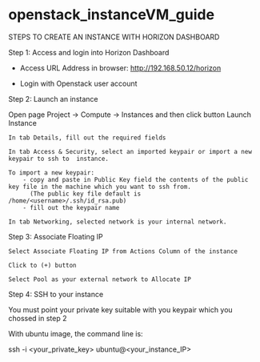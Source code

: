# openstack_instanceVM_guide

STEPS TO CREATE AN INSTANCE WITH HORIZON DASHBOARD

Step 1: Access and login into Horizon Dashboard

  - Access URL Address in browser:  http://192.168.50.12/horizon
  
  - Login with Openstack user account


Step 2: Launch an instance

  Open page Project → Compute → Instances and then click button Launch Instance
	
	In tab Details, fill out the required fields
	
	In tab Access & Security, select an imported keypair or import a new keypair to ssh to 	instance.
	
	To import a new keypair:
		- copy and paste in Public Key field the contents of the public key file in the machine which you want to ssh from.  
		  (The public key file default is /home/<username>/.ssh/id_rsa.pub)
		- fill out the keypair name

	In tab Networking, selected network is your internal network.


Step 3: Associate Floating IP

	Select Associate Floating IP from Actions Column of the instance

	Click to (+) button

	Select Pool as your external network to Allocate IP
	

Step 4: SSH to your instance

  You must point your private key suitable with you keypair which you chossed in step 2

  With ubuntu image, the command line is:

  ssh -i <your_private_key> ubuntu@<your_instance_IP>
